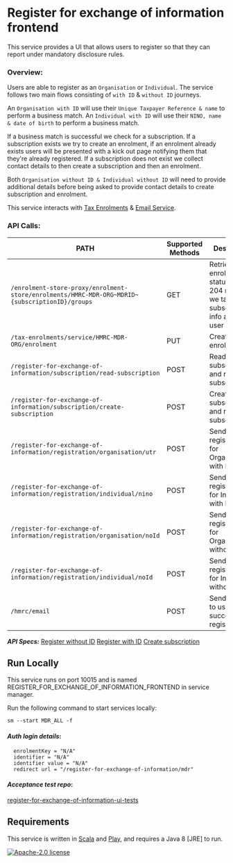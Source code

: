 # Register for exchange of information frontend

This service provides a UI that allows users to register so that they can report under mandatory disclosure rules.

### Overview:

Users are able to register as an `Organisation` or `Individual`. The service follows two main flows consisting of `with ID` & `without ID` journeys. 

An `Organisation with ID` will use their `Unique Taxpayer Reference & name`  to perform a business match.
An `Individual with ID` will use their `NINO, name & date of birth` to perform a business match.

If a business match is successful we check for a subscription. If a subscription exists we try to create an enrolment, if an enrolment already exists users will be presented with a kick out page notifying them that they're already registered. If a subscription does not exist we collect contact details to then create a subscription and then an enrolment. 

Both `Organisation without ID & Individual without ID` will need to provide additional details before being asked to provide contact details to create subscription and enrolment. 

This service interacts with [Tax Enrolments](https://github.com/hmrc/tax-enrolments) & [Email Service](https://github.com/hmrc/email).

### API Calls:
| PATH | Supported Methods | Description |
|------|-------------------|-------------|
|```/enrolment-store-proxy/enrolment-store/enrolments/HMRC-MDR-ORG~MDRID~{subscriptionID}/groups``` | GET | Retrieves enrolment status - if 204 returned we take subscription info and enrol user |
|```/tax-enrolments/service/HMRC-MDR-ORG/enrolment``` | PUT | Creates tax enrolment |
|```/register-for-exchange-of-information/subscription/read-subscription``` | POST | Reads subscription and returns subscriptionID |
|```/register-for-exchange-of-information/subscription/create-subscription``` | POST | Creates subscription and returns subscriptionID |
|```/register-for-exchange-of-information/registration/organisation/utr``` | POST | Sends registration for Organisation with ID |
|```/register-for-exchange-of-information/registration/individual/nino``` | POST | Sends registration for Individual with ID |
|```/register-for-exchange-of-information/registration/organisation/noId``` | POST | Sends registration for Organisation without ID |
|```/register-for-exchange-of-information/registration/individual/noId``` | POST | Sends registration for Individual without ID |
|```/hmrc/email``` | POST | Sends email to user on successful registration |

***API Specs:***
[Register without ID](https://confluence.tools.tax.service.gov.uk/display/DAC6/MDR+Specs?preview=/388662598/434373860/AEOI-DCT70a-1.10-EISAPISpecification-MDRCustomerRegistrationWithoutIdentifiertoETMP.pdf)
[Register with ID](https://confluence.tools.tax.service.gov.uk/display/DAC6/MDR+Specs?preview=/388662598/434373864/AEOI-DCT70b-1.10-EISAPISpecification-MDRCustomerRegistrationWithIdentifiertoETMP.pdf)
[Create subscription](https://confluence.tools.tax.service.gov.uk/display/DAC6/MDR+Specs?preview=/388662598/434373868/AEOI-DCT70c-1.10-EISAPISpecification-MDRCustomerSubscriptionCreate.pdf)

## Run Locally

This service runs on port 10015 and is named REGISTER_FOR_EXCHANGE_OF_INFORMATION_FRONTEND in service manager.

Run the following command to start services locally:

    sm --start MDR_ALL -f

#### *Auth login details*: 

      enrolmentKey = "N/A"  
      identifier = "N/A"  
      identifier value = "N/A"
      redirect url = "/register-for-exchange-of-information/mdr"

#### *Acceptance test repo*:  
[register-for-exchange-of-information-ui-tests](https://github.com/hmrc/register-for-exchange-of-information-ui-tests)



## Requirements

This service is written in [Scala](http://www.scala-lang.org/) and [Play](http://playframework.com/), and requires a Java 8 [JRE] to run.

[![Apache-2.0 license](http://img.shields.io/badge/license-Apache-brightgreen.svg)](http://www.apache.org/licenses/LICENSE-2.0.html)
